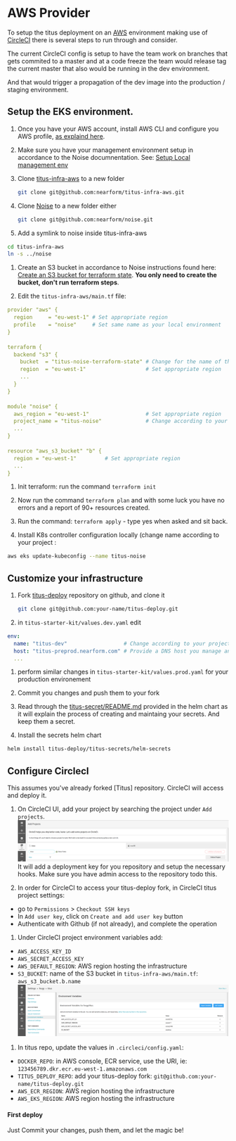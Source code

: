 # AWS Provider

To setup the titus deployment on an [AWS] environment making use of [CircleCI] there is several steps to run through and consider.

The current CircleCI config is setup to have the team work on branches that gets commited to a master and at a code freeze
the team would release tag the current master that also would be running in the dev environment.

And that would trigger a propagation of the dev image into the production / staging environment.


## Setup the EKS environment.

1. Once you have your AWS account, install AWS CLI and configure you AWS profile, [as explaind here][noise-aws-setup].

1. Make sure you have your management environment setup in accordance to the Noise documnentation. See: [Setup Local management env][noise-local-setup]

1. Clone [titus-infra-aws] to a new folder
   ```sh
   git clone git@github.com:nearform/titus-infra-aws.git
   ```

1. Clone [Noise] to a new folder either
   ```sh
   git clone git@github.com:nearform/noise.git
   ```

1. Add a symlink to noise inside titus-infra-aws
  ```sh
  cd titus-infra-aws
  ln -s ../noise
  ```

1. Create an S3 bucket in accordance to Noise instructions found here: [Create an S3 bucket for terraform state][noise-state-bucket].
  **You only need to create the bucket, don't run terraform steps**.

1. Edit the `titus-infra-aws/main.tf` file:
  ```yaml
  provider "aws" {
    region     = "eu-west-1" # Set appropriate region
    profile    = "noise"     # Set same name as your local environment
  }

  terraform {
    backend "s3" {
      bucket  = "titus-noise-terraform-state" # Change for the name of the bucket you created
      region  = "eu-west-1"                   # Set appropriate region
      ...
    }
  }

  module "noise" {
    aws_region = "eu-west-1"                  # Set appropriate region
    project_name = "titus-noise"              # Change according to your project
    ...
  }

  resource "aws_s3_bucket" "b" {
    region = "eu-west-1"         # Set appropriate region 
    ...   
  }
  ```

1. Init terraform: run the command `terraform init`

1. Now run the command `terraform plan` and with some luck you have no errors and a report of 90+ resources created.

1. Run the command: `terraform apply` - type yes when asked and sit back.

1. Install K8s controller configuration locally (change name according to your project :
  ```sh
  aws eks update-kubeconfig --name titus-noise
  ```


## Customize your infrastructure

1. Fork [titus-deploy] repository on github, and clone it
   ```sh
   git clone git@github.com:your-name/titus-deploy.git
   ```

1. in `titus-starter-kit/values.dev.yaml` edit
  ```yaml
  env:
    name: "titus-dev"                  # Change according to your project
    host: "titus-preprod.nearform.com" # Provide a DNS host you manage and that has a CNAME in AWS Route53
    ...
  ``` 

1. perform similar changes in `titus-starter-kit/values.prod.yaml` for your production environement

1. Commit you changes and push them to your fork

1. Read through the [titus-secret/README.md](https://github.com/nearform/titus-deploy/tree/master/titus-secrets) provided in the helm chart as it will explain the process of creating and maintaing your secrets. And keep them a secret.

1. Install the secrets helm chart
  ```sh
  helm install titus-deploy/titus-secrets/helm-secrets
  ```


## Configure CirclecI

This assumes you've already forked [Titus] repository. CircleCI will access and deploy it.

1. On CircleCI UI, add your project by searching the project under `Add projects`.
  ![circle-add-project]
  It will add a deployment key for you repository and setup the necessary hooks.
  Make sure you have admin access to the repository todo this.

1. In order for CircleCI to access your titus-deploy fork, in CircleCI titus project settings:
  - go to `Permissions` > `Checkout SSH keys`
  - In `Add user key`, click on `Create and add user key` button
  - Authenticate with Github (if not already), and complete the operation

1. Under CircleCI project environment variables add:
  - `AWS_ACCESS_KEY_ID`
  - `AWS_SECRET_ACCESS_KEY`
  - `AWS_DEFAULT_REGION`: AWS region hosting the infrastructure
  - `S3_BUCKET`: name of the S3 bucket in `titus-infra-aws/main.tf`: `aws_s3_bucket.b.name`
  ![circle-env-variables]

1. In titus repo, update the values in `.circleci/config.yaml`:
  - `DOCKER_REPO`: in AWS console, ECR service, use the URI, ie: `123456789.dkr.ecr.eu-west-1.amazonaws.com`
  - `TITUS_DEPLOY_REPO`: add your titus-deploy fork: `git@github.com:your-name/titus-deploy.git`
  - `AWS_ECR_REGION`: AWS region hosting the infrastructure
  - `AWS_EKS_REGION`: AWS region hosting the infrastructure


#### First deploy

Just Commit your changes, push them, and let the magic be!


[CircleCI]: https://circleci.com
[Noise]: https://nearform.github.io/noise
[noise-aws-setup]: https://nearform.github.io/noise/#/setup-local/?id=for-aws
[noise-local-setup]: https://nearform.github.io/noise/#/setup-local/?id=install-dependencies
[noise-state-bucket]: https://nearform.github.io/noise/#/providers/aws/?id=create-an-s3-bucket-for-terraform-state
[titus-infra-aws]: https://github.com/nearform/titus-infra-aws
[titus-deploy]: https://github.com/nearform/titus-deploy
[Terraform]: https://www.terraform.io
[Azure]: https://azure.microsoft.com
[AWS]: https://aws.amazon.com
[Helm]: https://helm.sh
[Kubernetes]: https://kubernetes.io

[circle-add-project]: ../../img/circle-add-project.png
[circle-env-variables]: ../../img/circle-env-variables.png
